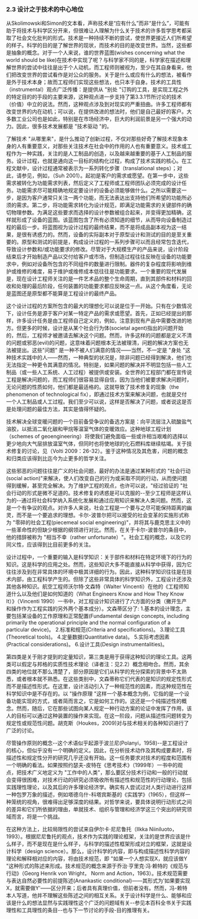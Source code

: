 ### 2.3 设计之于技术的中心地位
从Skolimowski和Simon的文本看，声称技术是“应有什么”而非“是什么”，可能有助于将技术与科学区分开来，但很难让人理解为什么关于技术的许多哲学思考都采取了社会文化批判的形式。技术是一种持续不断的尝试，使世界更接近人们所希望的样子。科学的目的是了解世界的现状，而技术的目的是改变世界。当然，这些都是抽象的概念。对于一个人来说，谁的世界蓝图(wishes concerning what the world should be like)在技术中实现了呢？与科学家不同的是，科学家在描述和理解世界的尝试中往往是出于个人动机，而工程师则被视为，至少在其自身看来，他们把改变世界的尝试看作是对公众的服务。关于是什么或应有什么的想法，被看作是外于技术本身；故而工程师们实现这些想法，也只本于自身。技术的工具性（instrumental）观点广泛传播：是提供从 "别处 "订购的工具，是实现工程之外的特定目的的手段的主要来源，这种观点进一步支持了第3.3.1节所讨论的技术（价值）中立的说法。然而，这种观点涉及到对现实的严重扭曲。许多工程师都有改变世界的内在动机；可以说，在提供改进的想法时，他们是自己最好的客户。大多数工业公司也是如此，特别是在市场经济中，巨大的利润前景是另一个强大的动力。因此，很多技术发展都是 "技术驱动 "的。

了解技术 "从哪里来"，是什么推动了创新过程，不仅对那些好奇了解技术现象本身的人有重要意义，对那些关注技术在社会中的作用的人也有重要意义。技术或工程作为一种实践，关注的是人工制品的创造，以及越来越重要的基于人工制品的服务。设计过程，也就是通向这一目标的结构化过程，构成了技术实践的核心。在工程文献中，设计过程通常被表示为一系列转化步骤（translational steps）；对此，请参见，例如，（Suh 2001）。起初是客户的需求或愿望。在第一步中，这些需求被转化为功能需求列表，然后定义了工程师或工程师团队必须完成的设计任务。功能需求尽可能精确地规定要设计的设备必须能够做什么。之所以需要这一步，是因为客户通常只关注一两个功能，而无法表达出支持他们所希望的功能所必须的需求。第二步，将功能需求转化为设计规范，即满足功能需求的关键部件的确切物理参数。为满足这些要求而选择的设计参数被组合起来，并变得更加精确，这样就形成了设备的蓝图。该蓝图包含了所有必须知道的细节，从而导向设备制造过程的最后一步。将蓝图视为设计过程的最终结果，而不是将成品副本视为这一结果，是很有诱惑力的。然而，设备的实际副本对于原型设计和测试的目的是至关重要的。原型和测试的前提是，构成设计过程的一系列步骤可以而且经常包含迭代，导致设计参数和/或功能要求的修改。尽管对于大规模生产的产品来说，设计阶段结束后才开始制造产品以交付给客户或市场，但制造过程往往反映在设备的功能要求中，例如对设备所包含的不同组件的数量进行限制。器件的复杂程度将影响到维护或维修的难度，易于维护或维修成本低往往是功能要求。一个重要的现代发展是，现在设计工程师关注的是一件艺术品的整个生命周期，直到其部件和材料的回收和处理的最后阶段，任何装置的功能要求都应反映这一点。从这个角度看，无论是蓝图还是原型都不能算是工程设计的最终产品。

这个设计过程的方案所包含的最大的理想化可以说是位于一开始。只有在少数情况下，设计任务是源于客户对某一特定产品的需求或愿望。首先，正如已经提出的那样，许多设计任务是由工程师自己定义的，例如，注意到现有产品中需要改进的地方。但更多的时候，设计是从某个社会行为体(societal agent)指出的问题开始的，然后，工程师才被邀请去解决这个问题。然而，许多这样的问题都是定义不清的问题或邪恶(evil)的问题，这意味着问题根本无法被理清，问题的解决方案也无法被提出。这些"问题" 是一种不被人们满意的情况——当然，不一定是 "身处 "这种技术实践中的人——然而，一种典型的状况是，除非问题已经得到解决，他们也无法指定一种更令其满意的情况。特别是，如果问题的解决并不明显包括一些人工制品（或一些人工系统、人工过程）被提供或安装。全世界的工程部门都在宣传说工程是解决问题的，而工程师们很容易显得自信，因为当他们被要求解决问题时，无论问题的性质如何，他们都是最适格的。这就导致了技术修复的现象（the phenomenon of technological fix），即通过技术方案来解决问题，也就是交付一个人工制品或人工过程。我们至少可以说，这样是否解决了问题，或者说这是否是处理问题的最佳方法，其实是值得怀疑的。

技术解决全球变暖问题的一个目前备受争议的备选方案是：向平流层注入硫酸盐气溶胶，以抵消二氧化碳和甲烷等温室气体的变暖效应。这种地球工程计划（schemes of geoengineering）将使我们避免面临一些或许相当艰难的选择以更少地向大气层排放温室气体，但同时也将使地球的化石燃料库继续枯竭。关于技术修复的讨论，见（Volti 2009：26-32）。鉴于这种情况及其危害，问题的概念和归类应该得到比迄今为止更多的哲学关注。

这些邪恶的问题往往是广义的社会问题，最好的办法是通过某种形式的 "社会行动(social action)"来解决，使人们改变自己的行为或采取不同的行动，从而使问题得到缓解，甚至完全解决。为了维护工程的观点，也许可以说，"经过验证的 "社会行动的形式是微不足道的。技术修复的诱惑是可以克服的--至少工程师是这样认为的--通过将社会科学纳入系统化发展和通过应用知识来解决人类问题。然而，这是一个有争议的观点。对许多人来说，社会工程是一个要与之尽可能保持距离的幽灵，而不是一个要追求的理想。卡尔-波普尔把可以接受的社会变革的实施形式称为 "零碎的社会工程(piecemeal social engineering)"，并将其与鹿克思主义中的一些革命性的但缺少根据的纲领进行对比。然而，在关于卡尔-波普尔的条目中，他的措辞被称为 "相当不幸（rather unfortunate）"。社会工程的概念，以及它的同义性，应该得到比目前更多的关注。

设计过程中，一个重要的输入是科学知识：关于部件和材料在特定环境下的行为的知识。这是科学的应用之处。然而，这些知识大多不能直接从科学中获得，因为它往往涉及到在非常具体的环境中极其详细的行为。因此，这种科学知识往往是在技术内部，由工程科学产生的。但除了这些非常具体的科学知识外，工程设计还涉及其他各种知识。航空工程师沃尔特·文森特（Walter Vincenti）在他的《工程师知道什么以及他们是如何知道的（What Engineers Know and How They Know It）》（Vincenti 1990）一书中，对工程设计知识进行了六方面的分类（撇开生产和操作作为工程实践的另外两个基本成分）。文森蒂区分了:
1.基本的设计理念，主要包括某设备的工作原理和正常配置(Fundamental design concepts, including primarily the operational principle and the normal configuration of a particular device)。
2.标准和规范(Criteria and specifications)。
3.理论工具(Theoretical tools)。
4.定量数据(Quantitative data)。
5.实际考虑因素(Practical considerations)。
6.设计工具(Design instrumentalities)。

第四类是关于刚才提到的定量知识，第三类是用于获得这种知识的理论工具。这两类可以假定与邦格的实质性技术理论（译者注：见2.2）概念相吻合。然而，其余四类的地位就不那么清楚了，部分原因是它们从科学的充分探索的背景中不太熟悉，或者根本就不熟悉。在这些类别中，文森蒂称它们代表的是知识的规定性形式而不是描述性形式。在这里，设计活动引入了一种规范性的因素，而这种规范性在科学知识中是不存在的。以 "操作原理 "这样一个基本概念为例，它指的是一个设备功能实现的方式，或者简而言之，它是如何工作的。这还是一个纯描述性的概念。然而，随后，它在那些试图向某人规定一种行动方案的论证中发挥了作用，该人的目标可以通过这种装置的操作来实现。在这一阶段，问题从描述性问题转变为规定性或规范性问题。胡克斯（Houkes，2009)对与技术相关的各种知识进行了广泛的讨论。

尽管操作原则的概念--这个术语似乎起源于波兰尼(Polanyi，1958)--是工程设计的核心，但似乎没有一个明确的定义。因此，在分析技术动作及其构成要素时，将描述性和规定性分开的研究几乎还没有开始。这一任务要求对技术的程度和范围有一个明确的看法。如果按照约瑟夫-皮特在《思考技术》（1999年）一书中的观点，把技术广义地定义为 "工作中的人类"，那么要区分技术行动和一般的行动就会变得很困难，对技术行动的研究必须吸收所有描述性和规范性的行动理论，包括实践理性理论，以及其后的许多理论经济学。确实有人尝试过对人类行动进行这样一种包罗万象的描述，例如塔德乌什-科塔宾斯基的《实践学》（1965），但这样一种笼统的视角，很难得出足够深度的结果。对哲学来说，要具体说明行动形式之间的差异和它们所依据的理由，单就技术、组织与管理和经济学这三个突出的研究领域而言，将是一个挑战。

在这种方法上，比较局限性的尝试来自伊尔卡·尼尼鲁托（Ilkka Niiniluoto，1993）。根据尼尼鲁托的观点，技术作为实践的理论框架，关注的是世界应该是什么样子，而不是现在是什么样子，与科学的描述性框架形成对立的框架，这就是设计科学（design science）。那么，设计科学的内容，即与构成描述性科学内容的理论和解释相对应的内容，将由技术规范，即 "如果一个人想实现X，就应该做Y "这种形式的陈述来形成。技术规范的概念来源于乔治·亨里克·冯·赖特的《规范与行动》（Georg Henrik von Wright， Norm and Action，1963）。技术规范需要与表达自然必要性的前提陈述(Anankastic conditional)——其形式为'如果要实现X，就需要做Y'——区分开来；后者具有真理价值，但前者没有。然而，冯-赖特本人写道，他并不理解这些陈述之间的相互关系。关于设计科学是什么、能够和应该是什么的想法显然与实践理性这个广泛的问题域有关--参见本百科全书关于实践理性和工具理性的条目--也与下一节讨论的手段-目的推理有关。


